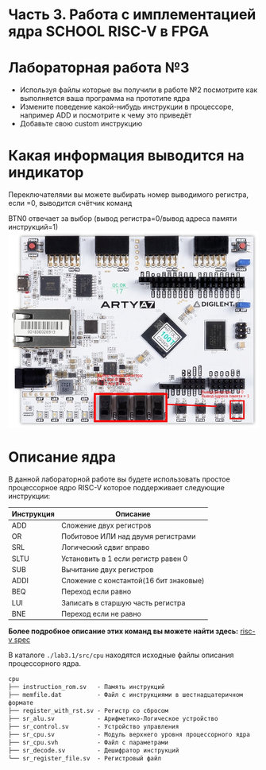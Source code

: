 # Часть 3. Работа с имплементацией ядра SCHOOL RISC-V в FPGA
# Лабораторная работа №3
- Используя файлы которые вы получили в работе №2 посмотрите как выполняется ваша программа на прототипе ядра
- Измените поведение какой-нибудь инструкции в процессоре, например ADD и посмотрите к чему это приведёт
- Добавьте свою custom инструкцию
# Какая информация выводится на индикатор
Переключателями вы можете выбирать номер выводимого регистра, если =0, выводится счётчик команд

BTN0 отвечает за выбор (вывод регистра=0/вывод адреса памяти инструкций=1)
![arty](./doc/img/arty_a7.jpg)
# Описание ядра
В данной лабораторной работе вы будете использовать простое процессорное ядро RISC-V которое поддерживает следующие инструкции:

| Инструкция | Описание                               |
|------------|----------------------------------------|
| ADD        | Сложение двух регистров                |
| OR         | Побитовое ИЛИ над двумя регистрами     |
| SRL        | Логический сдвиг вправо                |
| SLTU       | Установить в 1 если регистр равен 0    |
| SUB        | Вычитание двух регистров               |
| ADDI       | Сложение с константой(16 бит знаковые) |
| BEQ        | Переход если равно                     |
| LUI        | Записать в старшую часть регистра      |
| BNE        | Переход если не равно                  |


**Более подробное описание этих команд вы можете найти здесь:**
[risc-v spec](./doc/riscv-isa-volume-1.pdf)

В каталоге ```./lab3.1/src/cpu``` находятся исходные файлы описания процессорного ядра.
```
cpu
├── instruction_rom.sv   - Память инструкций
├── memfile.dat          - Файл с инструкциями в шестнадцатеричном формате
├── register_with_rst.sv - Регистр со сбросом
├── sr_alu.sv            - Арифметико-Логическое устройство
├── sr_control.sv        - Устройство управления
├── sr_cpu.sv            - Модуль верхнего уровня процессорного ядра
├── sr_cpu.svh           - Файл с параметрами
├── sr_decode.sv         - Дешифратор инструкций
└── sr_register_file.sv  - Регистровый файл
```